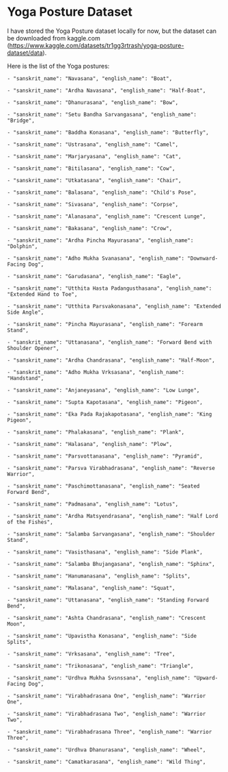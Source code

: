 # Yoga Posture Dataset

I have stored the Yoga Posture dataset locally for now, but the dataset can be downloaded from kaggle.com (https://www.kaggle.com/datasets/tr1gg3rtrash/yoga-posture-dataset/data). 

Here is the list of the Yoga postures:


    - "sanskrit_name": "Navasana", "english_name": "Boat",

    - "sanskrit_name": "Ardha Navasana", "english_name": "Half-Boat",

    - "sanskrit_name": "Dhanurasana", "english_name": "Bow",

    - "sanskrit_name": "Setu Bandha Sarvangasana", "english_name": "Bridge",

    - "sanskrit_name": "Baddha Konasana", "english_name": "Butterfly",
  
    - "sanskrit_name": "Ustrasana", "english_name": "Camel",

    - "sanskrit_name": "Marjaryasana", "english_name": "Cat",

    - "sanskrit_name": "Bitilasana", "english_name": "Cow",

    - "sanskrit_name": "Utkatasana", "english_name": "Chair",

    - "sanskrit_name": "Balasana", "english_name": "Child's Pose",
 
    - "sanskrit_name": "Sivasana", "english_name": "Corpse",
 
    - "sanskrit_name": "Alanasana", "english_name": "Crescent Lunge",
  
    - "sanskrit_name": "Bakasana", "english_name": "Crow",

    - "sanskrit_name": "Ardha Pincha Mayurasana", "english_name": "Dolphin",

    - "sanskrit_name": "Adho Mukha Svanasana", "english_name": "Downward-Facing Dog",
 
    - "sanskrit_name": "Garudasana", "english_name": "Eagle",

    - "sanskrit_name": "Utthita Hasta Padangusthasana", "english_name": "Extended Hand to Toe",
 
    - "sanskrit_name": "Utthita Parsvakonasana", "english_name": "Extended Side Angle",

    - "sanskrit_name": "Pincha Mayurasana", "english_name": "Forearm Stand",

    - "sanskrit_name": "Uttanasana", "english_name": "Forward Bend with Shoulder Opener",
 
    - "sanskrit_name": "Ardha Chandrasana", "english_name": "Half-Moon",

    - "sanskrit_name": "Adho Mukha Vrksasana", "english_name": "Handstand",
  
    - "sanskrit_name": "Anjaneyasana", "english_name": "Low Lunge",

    - "sanskrit_name": "Supta Kapotasana", "english_name": "Pigeon",

    - "sanskrit_name": "Eka Pada Rajakapotasana", "english_name": "King Pigeon",
    
    - "sanskrit_name": "Phalakasana", "english_name": "Plank",

    - "sanskrit_name": "Halasana", "english_name": "Plow",

    - "sanskrit_name": "Parsvottanasana", "english_name": "Pyramid",

    - "sanskrit_name": "Parsva Virabhadrasana", "english_name": "Reverse Warrior",

    - "sanskrit_name": "Paschimottanasana", "english_name": "Seated Forward Bend",
  
    - "sanskrit_name": "Padmasana", "english_name": "Lotus",

    - "sanskrit_name": "Ardha Matsyendrasana", "english_name": "Half Lord of the Fishes",

    - "sanskrit_name": "Salamba Sarvangasana", "english_name": "Shoulder Stand",

    - "sanskrit_name": "Vasisthasana", "english_name": "Side Plank",

    - "sanskrit_name": "Salamba Bhujangasana", "english_name": "Sphinx",
  
    - "sanskrit_name": "Hanumanasana", "english_name": "Splits",

    - "sanskrit_name": "Malasana", "english_name": "Squat",

    - "sanskrit_name": "Uttanasana", "english_name": "Standing Forward Bend",

    - "sanskrit_name": "Ashta Chandrasana", "english_name": "Crescent Moon",

    - "sanskrit_name": "Upavistha Konasana", "english_name": "Side Splits",

    - "sanskrit_name": "Vrksasana", "english_name": "Tree",

    - "sanskrit_name": "Trikonasana", "english_name": "Triangle",

    - "sanskrit_name": "Urdhva Mukha Svsnssana", "english_name": "Upward-Facing Dog",
   
    - "sanskrit_name": "Virabhadrasana One", "english_name": "Warrior One",

    - "sanskrit_name": "Virabhadrasana Two", "english_name": "Warrior Two",

    - "sanskrit_name": "Virabhadrasana Three", "english_name": "Warrior Three",

    - "sanskrit_name": "Urdhva Dhanurasana", "english_name": "Wheel",

    - "sanskrit_name": "Camatkarasana", "english_name": "Wild Thing",
